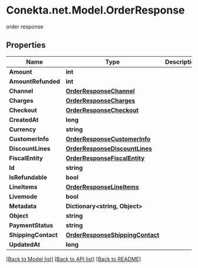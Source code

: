 # Conekta.net.Model.OrderResponse
order response

## Properties

Name | Type | Description | Notes
------------ | ------------- | ------------- | -------------
**Amount** | **int** |  | [optional] 
**AmountRefunded** | **int** |  | [optional] 
**Channel** | [**OrderResponseChannel**](OrderResponseChannel.md) |  | [optional] 
**Charges** | [**OrderResponseCharges**](OrderResponseCharges.md) |  | [optional] 
**Checkout** | [**OrderResponseCheckout**](OrderResponseCheckout.md) |  | [optional] 
**CreatedAt** | **long** |  | [optional] 
**Currency** | **string** |  | [optional] 
**CustomerInfo** | [**OrderResponseCustomerInfo**](OrderResponseCustomerInfo.md) |  | [optional] 
**DiscountLines** | [**OrderResponseDiscountLines**](OrderResponseDiscountLines.md) |  | [optional] 
**FiscalEntity** | [**OrderResponseFiscalEntity**](OrderResponseFiscalEntity.md) |  | [optional] 
**Id** | **string** |  | [optional] 
**IsRefundable** | **bool** |  | [optional] 
**LineItems** | [**OrderResponseLineItems**](OrderResponseLineItems.md) |  | [optional] 
**Livemode** | **bool** |  | [optional] 
**Metadata** | **Dictionary&lt;string, Object&gt;** |  | [optional] 
**Object** | **string** |  | [optional] 
**PaymentStatus** | **string** |  | [optional] 
**ShippingContact** | [**OrderResponseShippingContact**](OrderResponseShippingContact.md) |  | [optional] 
**UpdatedAt** | **long** |  | [optional] 

[[Back to Model list]](../README.md#documentation-for-models) [[Back to API list]](../README.md#documentation-for-api-endpoints) [[Back to README]](../README.md)

